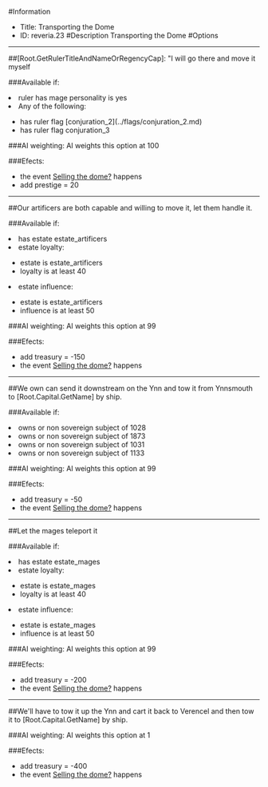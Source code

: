 #Information
 - Title: Transporting the Dome
 - ID: reveria.23
#Description
Transporting the Dome
#Options

___
##[Root.GetRulerTitleAndNameOrRegencyCap]: "I will go there and move it myself

###Available if:
<li>ruler has mage personality is yes</li><li>Any of the following:</li><ul><li>has ruler flag [conjuration_2](../flags/conjuration_2.md)</li><li>has ruler flag  conjuration_3</li></ul>

###AI weighting:
AI weights this option at 100


###Efects:<ul><li>the event [Selling the dome?](../events/selling_the_dome.md) happens</li><li>add prestige = 20</li></ul>

___
##Our artificers are both capable and willing to move it, let them handle it.

###Available if:
<li>has estate estate_artificers</li><li>estate loyalty:</li><ul><li>estate is estate_artificers</li><li>loyalty is at least 40</li></ul><li>estate influence:</li><ul><li>estate is estate_artificers</li><li>influence is at least 50</li></ul>

###AI weighting:
AI weights this option at 99


###Efects:<ul><li>add treasury = -150</li><li>the event [Selling the dome?](../events/selling_the_dome.md) happens</li></ul>

___
##We own can send it downstream on the Ynn and tow it from Ynnsmouth to [Root.Capital.GetName] by ship.

###Available if:
<li>owns or non sovereign subject of 1028</li><li>owns or non sovereign subject of  1873</li><li>owns or non sovereign subject of   1031</li><li>owns or non sovereign subject of    1133</li>

###AI weighting:
AI weights this option at 99


###Efects:<ul><li>add treasury = -50</li><li>the event [Selling the dome?](../events/selling_the_dome.md) happens</li></ul>

___
##Let the mages teleport it

###Available if:
<li>has estate estate_mages</li><li>estate loyalty:</li><ul><li>estate is estate_mages</li><li>loyalty is at least 40</li></ul><li>estate influence:</li><ul><li>estate is estate_mages</li><li>influence is at least 50</li></ul>

###AI weighting:
AI weights this option at 99


###Efects:<ul><li>add treasury = -200</li><li>the event [Selling the dome?](../events/selling_the_dome.md) happens</li></ul>

___
##We'll have to tow it up the Ynn and cart it back to Verencel and then tow it to [Root.Capital.GetName] by ship.

###AI weighting:
AI weights this option at 1


###Efects:<ul><li>add treasury = -400</li><li>the event [Selling the dome?](../events/selling_the_dome.md) happens</li></ul>
